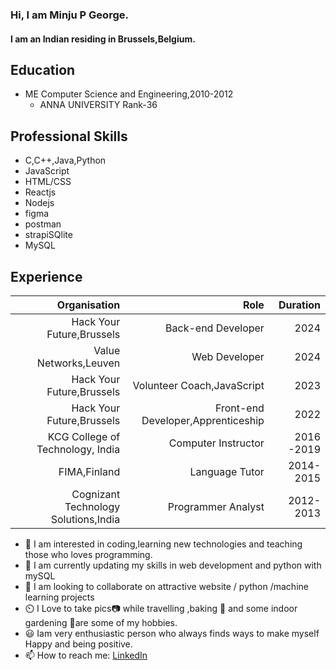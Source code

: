 ### Hi, I am Minju P George.
#### I am an Indian residing in Brussels,Belgium.
## Education
  + ME Computer Science and Engineering,2010-2012
    - ANNA UNIVERSITY Rank-36
    
## Professional Skills
   + C,C++,Java,Python
   + JavaScript
   + HTML/CSS
   + Reactjs
   + Nodejs
   + figma
   + postman
   + strapiSQlite
   + MySQL
   
## Experience
| Organisation | Role | Duration |
| --: | --:| --:|
| Hack Your Future,Brussels   | Back-end Developer                 | 2024 |
| Value Networks,Leuven       | Web Developer                      | 2024 |
| Hack Your Future,Brussels   | Volunteer Coach,JavaScript         | 2023 |
| Hack Your Future,Brussels   | Front-end Developer,Apprenticeship | 2022 |
| KCG College of Technology, India      | Computer Instructor      | 2016 -2019|
| FIMA,Finland                | Language Tutor                     | 2014-2015 |
| Cognizant Technology Solutions,India  | Programmer Analyst       | 2012-2013 |


- 👀 I am interested in coding,learning new technologies and teaching those who loves programming.
- 🌱 I am currently updating my skills in web development and python with mySQL
- 💞️ I am looking to collaborate on attractive website / python /machine learning projects
- ⏲️ I Love to take pics📷 while travelling ,baking 🍰 and some indoor gardening 🎋are some of my hobbies.
- 😃 Iam very enthusiastic person who always finds ways to make myself Happy and being positive.
- 📫 How to reach me: [LinkedIn](https://www.linkedin.com/in/minjupgeorge)
<!---
minjupgeorge/minjupgeorge@gmail.comis a ✨ special ✨ repository because its `README.md` (this file) appears on your GitHub profile.
You can click the Preview link to take a look at your changes.
--->
